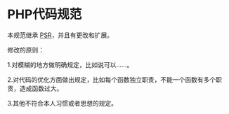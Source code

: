 # PHP代码规范

本规范继承 [PSR](https://psr.phphub.org/)，并且有更改和扩展。

修改的原则：

1.对模糊的地方做明确规定，比如说可以……。

2.对代码的优化方面做出规定，比如每个函数独立职责，不能一个函数有多个职责，造成函数过大。

3.其他不符合本人习惯或者思想的规定。